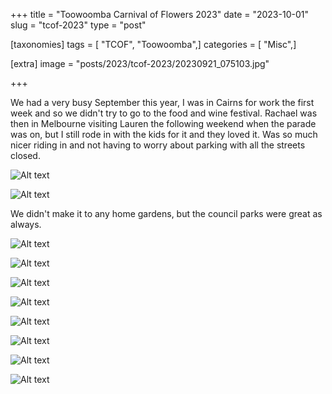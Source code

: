 +++
title = "Toowoomba Carnival of Flowers 2023"
date = "2023-10-01"
slug = "tcof-2023"
type = "post"

[taxonomies]
tags = [ "TCOF", "Toowoomba",]
categories = [ "Misc",]

[extra]
image = "posts/2023/tcof-2023/20230921_075103.jpg"

+++

We had a very busy September this year, I was in Cairns for work the first week and so we didn't try to go to the food and wine festival. 
Rachael was then in Melbourne visiting Lauren the following weekend when the parade was on, but I still rode in with the kids for it and they loved it. Was so much nicer riding in and not having to worry about parking with all the streets closed.

![Alt text](20230916_103821.jpg) 

![Alt text](20230916_105646.jpg) 

We didn't make it to any home gardens, but the council parks were great as always. 

![Alt text](20230909_092355.jpg)

![Alt text](20230909_092754.jpg) 

![Alt text](20230910_091948.jpg) 

![Alt text](20230921_075103.jpg) 

![Alt text](20230922_134612.jpg) 

![Alt text](20230922_135411.jpg) 

![Alt text](20230922_135508.jpg) 

![Alt text](20230922_135936.jpg)